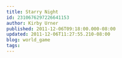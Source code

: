 ```yaml
---
title: Starry Night
id: 2310676297226641153
author: Kirby Urner
published: 2011-12-06T09:18:00.000-08:00
updated: 2011-12-06T11:27:55.210-08:00
blog: world_game
tags: 
---
```


